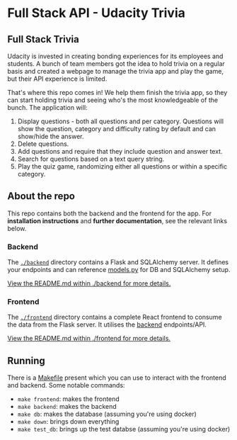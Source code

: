 # Full Stack API - Udacity Trivia

## Full Stack Trivia

Udacity is invested in creating bonding experiences for its employees and students.
A bunch of team members got the idea to hold trivia on a regular basis and created a webpage
to manage the trivia app and play the game, but their API experience is limited.

That's where this repo comes in! We help them finish the trivia app, so they can start holding trivia
and seeing who's the most knowledgeable of the bunch. The application will:

1) Display questions - both all questions and per category.
   Questions will show the question, category and difficulty rating by default and can show/hide the answer.
2) Delete questions.
3) Add questions and require that they include question and answer text.
4) Search for questions based on a text query string.
5) Play the quiz game, randomizing either all questions or within a specific category.


## About the repo

This repo contains both the backend and the frontend for the app.
For **installation instructions** and **further documentation**, see the relevant links below.

### Backend

The [`./backend`](./backend) directory contains a Flask and SQLAlchemy server.
It defines your endpoints and can reference [models.py](./backend/models.py) for DB and SQLAlchemy setup.

[View the README.md within ./backend for more details.](./backend/README.md)

### Frontend

The [`./frontend`](./frontend) directory contains a complete React frontend to consume the data from the Flask server.
It utilises the [backend](./backend) endpoints/API.

[View the README.md within ./frontend for more details.](./frontend/README.md)

## Running

There is a [Makefile](./Makefile) present which you can use to interact with the frontend and backend.
Some notable commands:
- `make frontend`: makes the frontend
- `make backend`: makes the backend
- `make db`: makes the database (assuming you're using docker)
- `make down`: brings down everything
- `make test_db`: brings up the test databse (assuming you're using docker)
